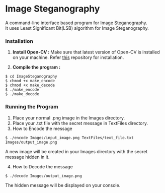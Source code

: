 Image Steganography
===================

A command-line interface based program for Image Steganography.<br>
It uses Least Significant Bit(LSB) algorithm for Image Steganography.

### Installation

1. <b>Install Open-CV : </b>
Make sure that latest version of Open-CV is installed on your machine.
Refer <a href="https://github.com/jayrambhia/Install-OpenCV">this</a> repository for installation.

2. <b>Compile the program : </b>
  ```
  $ cd ImageSteganography
  $ chmod +x make_encode
  $ chmod +x make_decode
  $ ./make_encode
  $ ./make_decode
  ```

### Running the Program

1. Place your normal .png image in the Images directory.
2. Place your .txt file with the secret message in TextFiles directory.
3. How to Encode the message

  ```
  $ ./encode Images/input_image.png TextFiles/text_file.txt Images/output_image.png
  ```
  A new image will be created in your Images directory with the secret message hidden in it.

4. How to Decode the message

  ```
  $ ./decode Images/output_image.png
  ```
  The hidden message will be displayed on your console.

